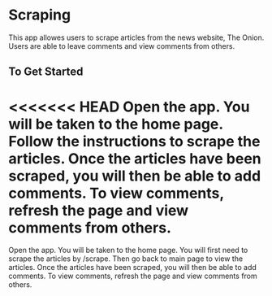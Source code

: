 # Scraping
This app allowes users to scrape articles from the news website, The Onion. Users are able to leave comments and view comments from others. 

## To Get Started
<<<<<<< HEAD
Open the app. You will be taken to the home page. Follow the instructions to scrape the articles. Once the articles have been scraped, you will then be able to add comments. To view comments, refresh the page and view comments from others. 
=======
Open the app. You will be taken to the home page. You will first need to scrape the articles by /scrape. Then go back to main page to view the articles. Once the articles have been scraped, you will then be able to add comments. To view comments, refresh the page and view comments from others. 